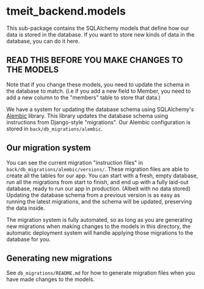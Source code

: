 # tmeit_backend.models
This sub-package contains the SQLAlchemy models that define how our data is stored in the database. 
If you want to store new kinds of data in the database, you can do it here.

## READ THIS BEFORE YOU MAKE CHANGES TO THE MODELS
Note that if you change these models, you need to update the schema in the database to match. 
(i.e if you add a new field to Member, you need to add a new column to the "members" table to store that data.)

We have a system for updating the database schema using SQLAlchemy's [Alembic](https://alembic.sqlalchemy.org/en/latest/) library. 
This library updates the database schema using instructions from Django-style "migrations". 
Our Alembic configuration is stored in `back/db_migrations/alembic`.

## Our migration system
You can see the current migration "instruction files" in `back/db_migrations/alembic/versions/`. 
These migration files are able to create all the tables for our app. 
You can start with a fresh, empty database, run all the migrations from start to finish, 
and end up with a fully laid-out database, ready to run our app in production. (Albeit with no data stored) 
Updating the database schema from a previous version is as easy as running the latest migrations,
and the schema will be updated, preserving the data inside.

The migration system is fully automated, so as long as you are generating new migrations when making changes
to the models in this directory, the automatic deployment system will handle 
applying those migrations to the database for you.

## Generating new migrations
See `db_migrations/README.md` for how to generate migration files when you have made changes to the models. 
